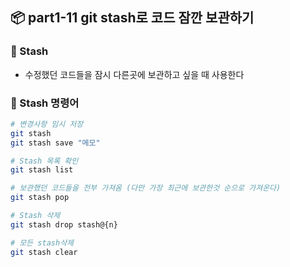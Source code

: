 ## 📦 part1-11 git stash로 코드 잠깐 보관하기

### 🔹 Stash

- 수정했던 코드들을 잠시 다른곳에 보관하고 싶을 때 사용한다

### 🔹 Stash 명령어

```bash
# 변경사항 임시 저장
git stash
git stash save "메모"

# Stash 목록 확인
git stash list

# 보관했던 코드들을 전부 가져옴 (다만 가장 최근에 보관한것 순으로 가져온다)
git stash pop

# Stash 삭제
git stash drop stash@{n}

# 모든 stash삭제
git stash clear
```
